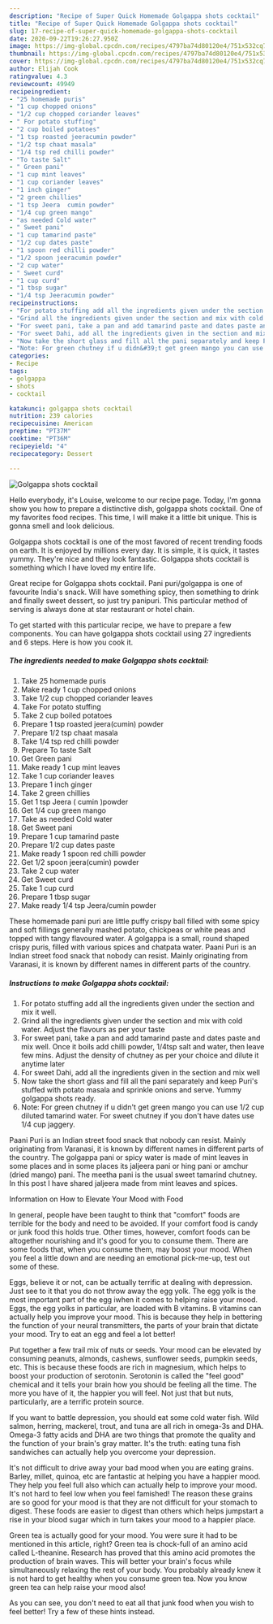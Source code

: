 ```yaml
---
description: "Recipe of Super Quick Homemade Golgappa shots cocktail"
title: "Recipe of Super Quick Homemade Golgappa shots cocktail"
slug: 17-recipe-of-super-quick-homemade-golgappa-shots-cocktail
date: 2020-09-22T19:26:27.950Z
image: https://img-global.cpcdn.com/recipes/4797ba74d80120e4/751x532cq70/golgappa-shots-cocktail-recipe-main-photo.jpg
thumbnail: https://img-global.cpcdn.com/recipes/4797ba74d80120e4/751x532cq70/golgappa-shots-cocktail-recipe-main-photo.jpg
cover: https://img-global.cpcdn.com/recipes/4797ba74d80120e4/751x532cq70/golgappa-shots-cocktail-recipe-main-photo.jpg
author: Elijah Cook
ratingvalue: 4.3
reviewcount: 49949
recipeingredient:
- "25 homemade puris"
- "1 cup chopped onions"
- "1/2 cup chopped coriander leaves"
- " For potato stuffing"
- "2 cup boiled potatoes"
- "1 tsp roasted jeeracumin powder"
- "1/2 tsp chaat masala"
- "1/4 tsp red chilli powder"
- "To taste Salt"
- " Green pani"
- "1 cup mint leaves"
- "1 cup coriander leaves"
- "1 inch ginger"
- "2 green chillies"
- "1 tsp Jeera  cumin powder"
- "1/4 cup green mango"
- "as needed Cold water"
- " Sweet pani"
- "1 cup tamarind paste"
- "1/2 cup dates paste"
- "1 spoon red chilli powder"
- "1/2 spoon jeeracumin powder"
- "2 cup water"
- " Sweet curd"
- "1 cup curd"
- "1 tbsp sugar"
- "1/4 tsp Jeeracumin powder"
recipeinstructions:
- "For potato stuffing add all the ingredients given under the section and mix it well."
- "Grind all the ingredients given under the section and mix with cold water. Adjust the flavours as per your taste"
- "For sweet pani, take a pan and add tamarind paste and dates paste and mix well. Once it boils add chilli powder, 1/4tsp salt and water, then leave few mins. Adjust the density of chutney as per your choice and dilute it anytime later"
- "For sweet Dahi, add all the ingredients given in the section and mix well"
- "Now take the short glass and fill all the pani separately and keep Puri&#39;s stuffed with potato masala and sprinkle onions and serve. Yummy golgappa shots ready."
- "Note: For green chutney if u didn&#39;t get green mango you can use 1/2 cup diluted tamarind water. For sweet chutney if you don&#39;t have dates use 1/4 cup jaggery."
categories:
- Recipe
tags:
- golgappa
- shots
- cocktail

katakunci: golgappa shots cocktail 
nutrition: 239 calories
recipecuisine: American
preptime: "PT37M"
cooktime: "PT36M"
recipeyield: "4"
recipecategory: Dessert

---
```



![Golgappa shots cocktail](https://img-global.cpcdn.com/recipes/4797ba74d80120e4/751x532cq70/golgappa-shots-cocktail-recipe-main-photo.jpg)

Hello everybody, it's Louise, welcome to our recipe page. Today, I'm gonna show you how to prepare a distinctive dish, golgappa shots cocktail. One of my favorites food recipes. This time, I will make it a little bit unique. This is gonna smell and look delicious.

Golgappa shots cocktail is one of the most favored of recent trending foods on earth. It is enjoyed by millions every day. It is simple, it is quick, it tastes yummy. They're nice and they look fantastic. Golgappa shots cocktail is something which I have loved my entire life.

Great recipe for Golgappa shots cocktail. Pani puri/golgappa is one of favourite India&#39;s snack. Will have something spicy, then something to drink and finally sweet dessert, so just try panipuri. This particular method of serving is always done at star restaurant or hotel chain.


To get started with this particular recipe, we have to prepare a few components. You can have golgappa shots cocktail using 27 ingredients and 6 steps. Here is how you cook it.

<!--inarticleads1-->

##### The ingredients needed to make Golgappa shots cocktail:

1. Take 25 homemade puris
1. Make ready 1 cup chopped onions
1. Take 1/2 cup chopped coriander leaves
1. Take  For potato stuffing
1. Take 2 cup boiled potatoes
1. Prepare 1 tsp roasted jeera(cumin) powder
1. Prepare 1/2 tsp chaat masala
1. Take 1/4 tsp red chilli powder
1. Prepare To taste Salt
1. Get  Green pani
1. Make ready 1 cup mint leaves
1. Take 1 cup coriander leaves
1. Prepare 1 inch ginger
1. Take 2 green chillies
1. Get 1 tsp Jeera ( cumin )powder
1. Get 1/4 cup green mango
1. Take as needed Cold water
1. Get  Sweet pani
1. Prepare 1 cup tamarind paste
1. Prepare 1/2 cup dates paste
1. Make ready 1 spoon red chilli powder
1. Get 1/2 spoon jeera(cumin) powder
1. Take 2 cup water
1. Get  Sweet curd
1. Take 1 cup curd
1. Prepare 1 tbsp sugar
1. Make ready 1/4 tsp Jeera/cumin powder


These homemade pani puri are little puffy crispy ball filled with some spicy and soft fillings generally mashed potato, chickpeas or white peas and topped with tangy flavoured water. A golgappa is a small, round shaped crispy puris, filled with various spices and chatpata water. Paani Puri is an Indian street food snack that nobody can resist. Mainly originating from Varanasi, it is known by different names in different parts of the country. 

<!--inarticleads2-->

##### Instructions to make Golgappa shots cocktail:

1. For potato stuffing add all the ingredients given under the section and mix it well.
1. Grind all the ingredients given under the section and mix with cold water. Adjust the flavours as per your taste
1. For sweet pani, take a pan and add tamarind paste and dates paste and mix well. Once it boils add chilli powder, 1/4tsp salt and water, then leave few mins. Adjust the density of chutney as per your choice and dilute it anytime later
1. For sweet Dahi, add all the ingredients given in the section and mix well
1. Now take the short glass and fill all the pani separately and keep Puri&#39;s stuffed with potato masala and sprinkle onions and serve. Yummy golgappa shots ready.
1. Note: For green chutney if u didn&#39;t get green mango you can use 1/2 cup diluted tamarind water. For sweet chutney if you don&#39;t have dates use 1/4 cup jaggery.


Paani Puri is an Indian street food snack that nobody can resist. Mainly originating from Varanasi, it is known by different names in different parts of the country. The golgappa pani or spicy water is made of mint leaves in some places and in some places its jaljeera pani or hing pani or amchur (dried mango) pani. The meetha pani is the usual sweet tamarind chutney. In this post I have shared jaljeera made from mint leaves and spices. 

Information on How to Elevate Your Mood with Food


In general, people have been taught to think that "comfort" foods are terrible for the body and need to be avoided. If your comfort food is candy or junk food this holds true. Other times, however, comfort foods can be altogether nourishing and it's good for you to consume them. There are some foods that, when you consume them, may boost your mood. When you feel a little down and are needing an emotional pick-me-up, test out some of these.

Eggs, believe it or not, can be actually terrific at dealing with depression. Just see to it that you do not throw away the egg yolk. The egg yolk is the most important part of the egg iwhen it comes to helping raise your mood. Eggs, the egg yolks in particular, are loaded with B vitamins. B vitamins can actually help you improve your mood. This is because they help in bettering the function of your neural transmitters, the parts of your brain that dictate your mood. Try to eat an egg and feel a lot better!

Put together a few trail mix of nuts or seeds. Your mood can be elevated by consuming peanuts, almonds, cashews, sunflower seeds, pumpkin seeds, etc. This is because these foods are rich in magnesium, which helps to boost your production of serotonin. Serotonin is called the "feel good" chemical and it tells your brain how you should be feeling all the time. The more you have of it, the happier you will feel. Not just that but nuts, particularly, are a terrific protein source.

If you want to battle depression, you should eat some cold water fish. Wild salmon, herring, mackerel, trout, and tuna are all rich in omega-3s and DHA. Omega-3 fatty acids and DHA are two things that promote the quality and the function of your brain's gray matter. It's the truth: eating tuna fish sandwiches can actually help you overcome your depression. 

It's not difficult to drive away your bad mood when you are eating grains. Barley, millet, quinoa, etc are fantastic at helping you have a happier mood. They help you feel full also which can actually help to improve your mood. It's not hard to feel low when you feel famished! The reason these grains are so good for your mood is that they are not difficult for your stomach to digest. These foods are easier to digest than others which helps jumpstart a rise in your blood sugar which in turn takes your mood to a happier place.

Green tea is actually good for your mood. You were sure it had to be mentioned in this article, right? Green tea is chock-full of an amino acid called L-theanine. Research has proved that this amino acid promotes the production of brain waves. This will better your brain's focus while simultaneously relaxing the rest of your body. You probably already knew it is not hard to get healthy when you consume green tea. Now you know green tea can help raise your mood also!

As you can see, you don't need to eat all that junk food when you wish to feel better! Try  a few  of  these  hints  instead.

